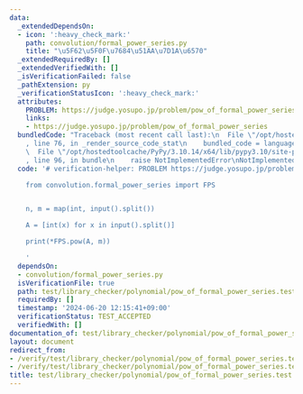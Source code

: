 ```yaml
---
data:
  _extendedDependsOn:
  - icon: ':heavy_check_mark:'
    path: convolution/formal_power_series.py
    title: "\u5F62\u5F0F\u7684\u51AA\u7D1A\u6570"
  _extendedRequiredBy: []
  _extendedVerifiedWith: []
  _isVerificationFailed: false
  _pathExtension: py
  _verificationStatusIcon: ':heavy_check_mark:'
  attributes:
    PROBLEM: https://judge.yosupo.jp/problem/pow_of_formal_power_series
    links:
    - https://judge.yosupo.jp/problem/pow_of_formal_power_series
  bundledCode: "Traceback (most recent call last):\n  File \"/opt/hostedtoolcache/PyPy/3.10.14/x64/lib/pypy3.10/site-packages/onlinejudge_verify/documentation/build.py\"\
    , line 76, in _render_source_code_stat\n    bundled_code = language.bundle(\n\
    \  File \"/opt/hostedtoolcache/PyPy/3.10.14/x64/lib/pypy3.10/site-packages/onlinejudge_verify/languages/python.py\"\
    , line 96, in bundle\n    raise NotImplementedError\nNotImplementedError\n"
  code: '# verification-helper: PROBLEM https://judge.yosupo.jp/problem/pow_of_formal_power_series

    from convolution.formal_power_series import FPS


    n, m = map(int, input().split())

    A = [int(x) for x in input().split()]

    print(*FPS.pow(A, m))

    '
  dependsOn:
  - convolution/formal_power_series.py
  isVerificationFile: true
  path: test/library_checker/polynomial/pow_of_formal_power_series.test.py
  requiredBy: []
  timestamp: '2024-06-20 12:15:41+09:00'
  verificationStatus: TEST_ACCEPTED
  verifiedWith: []
documentation_of: test/library_checker/polynomial/pow_of_formal_power_series.test.py
layout: document
redirect_from:
- /verify/test/library_checker/polynomial/pow_of_formal_power_series.test.py
- /verify/test/library_checker/polynomial/pow_of_formal_power_series.test.py.html
title: test/library_checker/polynomial/pow_of_formal_power_series.test.py
---
```


